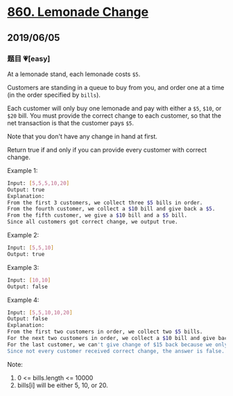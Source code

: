 # [860. Lemonade Change](https://leetcode.com/problems/lemonade-change/)

## 2019/06/05

### 题目 💗[easy]

At a lemonade stand, each lemonade costs `$5`.

Customers are standing in a queue to buy from you, and order one at a time (in the order specified by `bills`).

Each customer will only buy one lemonade and pay with either a `$5`, `$10`, or `$20` bill.  You must provide the correct change to each customer, so that the net transaction is that the customer pays `$5`.

Note that you don't have any change in hand at first.

Return true if and only if you can provide every customer with correct change.

Example 1:

```bash
Input: [5,5,5,10,20]
Output: true
Explanation:
From the first 3 customers, we collect three $5 bills in order.
From the fourth customer, we collect a $10 bill and give back a $5.
From the fifth customer, we give a $10 bill and a $5 bill.
Since all customers got correct change, we output true.
```

Example 2:

```bash
Input: [5,5,10]
Output: true
```

Example 3:

```bash
Input: [10,10]
Output: false
```

Example 4:

```bash
Input: [5,5,10,10,20]
Output: false
Explanation:
From the first two customers in order, we collect two $5 bills.
For the next two customers in order, we collect a $10 bill and give back a $5 bill.
For the last customer, we can't give change of $15 back because we only have two $10 bills.
Since not every customer received correct change, the answer is false.
```

Note:

1. 0 <= bills.length <= 10000
2. bills[i] will be either 5, 10, or 20.
